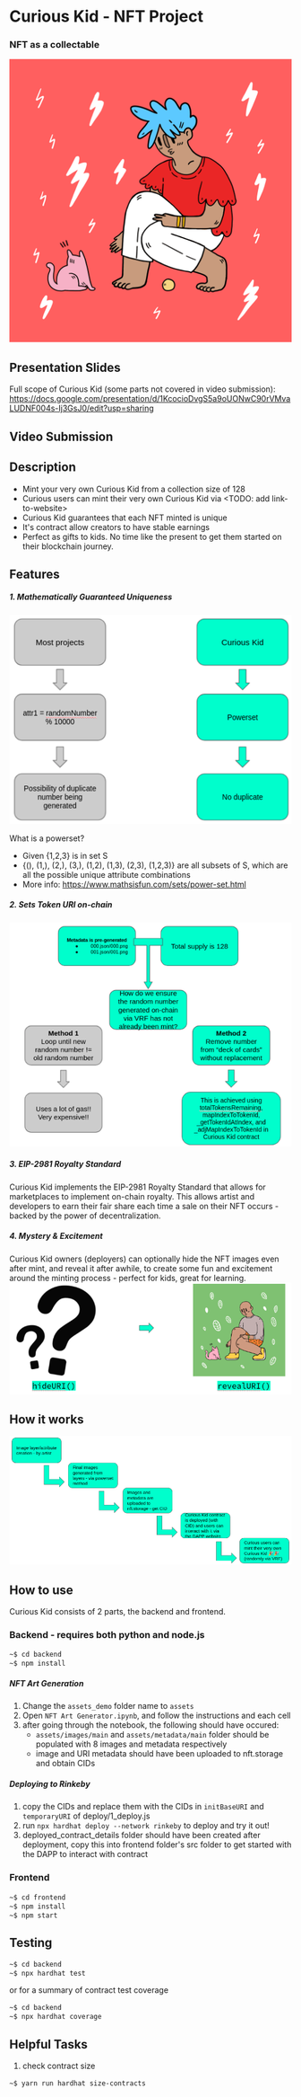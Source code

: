 # Curious Kid - NFT Project
### NFT as a collectable

![alt](https://github.com/turmeric-blend/CuriousKid/blob/master/backend/assets_demo/images/demo.gif)

## Presentation Slides
Full scope of Curious Kid (some parts not covered in video submission): https://docs.google.com/presentation/d/1KcocioDvgS5a9oUONwC90rVMvaLUDNF004s-Ij3GsJ0/edit?usp=sharing

## Video Submission

## Description

- Mint your very own Curious Kid from a collection size of 128
- Curious users can mint their very own Curious Kid via <TODO: add link-to-website>
- Curious Kid guarantees that each NFT minted is unique
- It's contract allow creators to have stable earnings
- Perfect as gifts to kids. No time like the present to get them started on their blockchain journey.

## Features

##### 1. Mathematically Guaranteed Uniqueness
![alt](https://github.com/turmeric-blend/CuriousKid/blob/master/backend/assets_demo/math_guaranteed_unique.png)

What is a powerset?
- Given {1,2,3} is in set S
- {(), (1,), (2,), (3,), (1,2), (1,3), (2,3), (1,2,3)} are all subsets of S, which are all the possible unique attribute combinations
- More info: https://www.mathsisfun.com/sets/power-set.html

##### 2. Sets Token URI on-chain
![alt](https://github.com/turmeric-blend/CuriousKid/blob/master/backend/assets_demo/set_onchain_tokenURI.png)

##### 3. EIP-2981 Royalty Standard
Curious Kid implements the EIP-2981 Royalty Standard that allows for marketplaces to implement on-chain royalty. This allows artist and developers to earn their fair share each time a sale on their NFT occurs - backed by the power of decentralization.

##### 4. Mystery & Excitement
Curious Kid owners (deployers) can optionally hide the NFT images even after mint, and reveal it after awhile, to create some fun and excitement around the minting process - perfect for kids, great for learning.
![alt](https://github.com/turmeric-blend/CuriousKid/blob/master/backend/assets_demo/reveal.png)

## How it works

![alt](https://github.com/turmeric-blend/CuriousKid/blob/master/backend/assets_demo/howitworks.png)

## How to use

Curious Kid consists of 2 parts, the backend and frontend.

### Backend - requires both python and node.js
```
~$ cd backend
~$ npm install
```
##### NFT Art Generation
1. Change the `assets_demo` folder name to `assets`
2. Open `NFT Art Generator.ipynb`, and follow the instructions and each cell
3. after going through the notebook, the following should have occured:
    - `assets/images/main` and `assets/metadata/main` folder should be populated with 8 images and metadata respectively
    - image and URI metadata should have been uploaded to nft.storage and obtain CIDs

##### Deploying to Rinkeby
1. copy the CIDs and replace them with the CIDs in `initBaseURI` and `temporaryURI` of deploy/1_deploy.js
2. run `npx hardhat deploy --network rinkeby` to deploy and try it out!
3. deployed_contract_details folder should have been created after deployment, copy this into frontend folder's src folder to get started with the DAPP to interact with contract

### Frontend
```
~$ cd frontend
~$ npm install
~$ npm start
```

## Testing
```
~$ cd backend
~$ npx hardhat test
```
or for a summary of contract test coverage
```
~$ cd backend
~$ npx hardhat coverage
```

## Helpful Tasks

1. check contract size
```
~$ yarn run hardhat size-contracts
```
